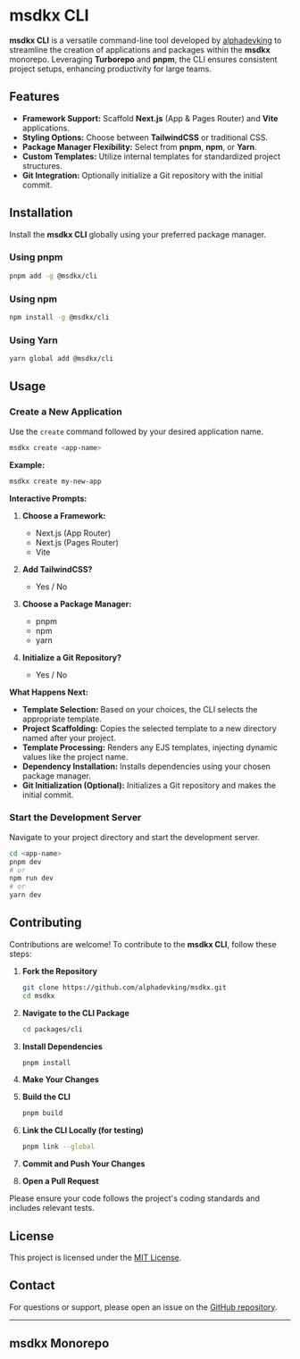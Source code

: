 # msdkx CLI

**msdkx CLI** is a versatile command-line tool developed by [alphadevking](https://github.com/alphadevking) to streamline the creation of applications and packages within the **msdkx** monorepo. Leveraging **Turborepo** and **pnpm**, the CLI ensures consistent project setups, enhancing productivity for large teams.

## Features

- **Framework Support:** Scaffold **Next.js** (App & Pages Router) and **Vite** applications.
- **Styling Options:** Choose between **TailwindCSS** or traditional CSS.
- **Package Manager Flexibility:** Select from **pnpm**, **npm**, or **Yarn**.
- **Custom Templates:** Utilize internal templates for standardized project structures.
- **Git Integration:** Optionally initialize a Git repository with the initial commit.

## Installation

Install the **msdkx CLI** globally using your preferred package manager.

### Using pnpm

```bash
pnpm add -g @msdkx/cli
```

### Using npm

```bash
npm install -g @msdkx/cli
```

### Using Yarn

```bash
yarn global add @msdkx/cli
```

## Usage

### Create a New Application

Use the `create` command followed by your desired application name.

```bash
msdkx create <app-name>
```

**Example:**

```bash
msdkx create my-new-app
```

**Interactive Prompts:**

1. **Choose a Framework:**
   - Next.js (App Router)
   - Next.js (Pages Router)
   - Vite

2. **Add TailwindCSS?**
   - Yes / No

3. **Choose a Package Manager:**
   - pnpm
   - npm
   - yarn

4. **Initialize a Git Repository?**
   - Yes / No

**What Happens Next:**

- **Template Selection:** Based on your choices, the CLI selects the appropriate template.
- **Project Scaffolding:** Copies the selected template to a new directory named after your project.
- **Template Processing:** Renders any EJS templates, injecting dynamic values like the project name.
- **Dependency Installation:** Installs dependencies using your chosen package manager.
- **Git Initialization (Optional):** Initializes a Git repository and makes the initial commit.

### Start the Development Server

Navigate to your project directory and start the development server.

```bash
cd <app-name>
pnpm dev
# or
npm run dev
# or
yarn dev
```

## Contributing

Contributions are welcome! To contribute to the **msdkx CLI**, follow these steps:

1. **Fork the Repository**

   ```bash
   git clone https://github.com/alphadevking/msdkx.git
   cd msdkx
   ```

2. **Navigate to the CLI Package**

   ```bash
   cd packages/cli
   ```

3. **Install Dependencies**

   ```bash
   pnpm install
   ```

4. **Make Your Changes**

5. **Build the CLI**

   ```bash
   pnpm build
   ```

6. **Link the CLI Locally (for testing)**

   ```bash
   pnpm link --global
   ```

7. **Commit and Push Your Changes**

8. **Open a Pull Request**

Please ensure your code follows the project's coding standards and includes relevant tests.

## License

This project is licensed under the [MIT License](LICENSE).

## Contact

For questions or support, please open an issue on the [GitHub repository](https://github.com/alphadevking/msdkx).

---

## **msdkx Monorepo**
